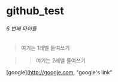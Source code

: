 # github_test

###### 6 번째 타이틀
> 여기는 1레벨 들여쓰기

>> 여기는 2레벨 들여쓰기

[google](http://google.com, "google's link"
